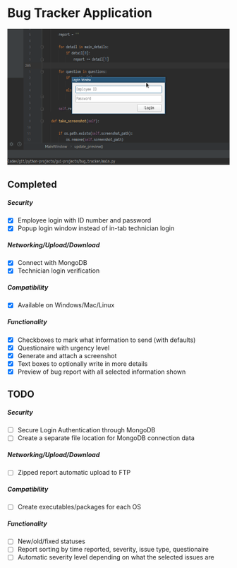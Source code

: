 # Bug Tracker Application

![](media/demo.gif)

## Completed
##### Security
- [x] Employee login with ID number and password
- [x] Popup login window instead of in-tab technician login
##### Networking/Upload/Download
- [x] Connect with MongoDB
- [x] Technician login verification
##### Compatibility
- [x] Available on Windows/Mac/Linux
##### Functionality
- [x] Checkboxes to mark what information to send (with defaults)
- [x] Questionaire with urgency level
- [x] Generate and attach a screenshot
- [x] Text boxes to optionally write in more details
- [x] Preview of bug report with all selected information shown

## TODO
##### Security
- [ ] Secure Login Authentication through MongoDB
- [ ] Create a separate file location for MongoDB connection data
##### Networking/Upload/Download
- [ ] Zipped report automatic upload to FTP
##### Compatibility
- [ ] Create executables/packages for each OS
##### Functionality
- [ ] New/old/fixed statuses
- [ ] Report sorting by time reported, severity, issue type, questionaire
- [ ] Automatic severity level depending on what the selected issues are
